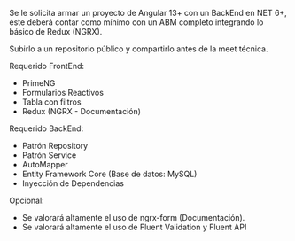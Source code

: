 Se le solicita armar un proyecto de Angular 13+ con un BackEnd en NET 6+, éste deberá contar como mínimo con un ABM completo integrando lo básico de Redux (NGRX). 

Subirlo a un repositorio público y compartirlo antes de la meet técnica.

Requerido FrontEnd:
- PrimeNG
- Formularios Reactivos
- Tabla con filtros 
- Redux (NGRX - Documentación)

Requerido BackEnd:
- Patrón Repository
- Patrón Service
- AutoMapper
- Entity Framework Core (Base de datos: MySQL)
- Inyección de Dependencias

Opcional: 
- Se valorará altamente el uso de ngrx-form (Documentación).
- Se valorará altamente el uso de Fluent Validation y Fluent API
